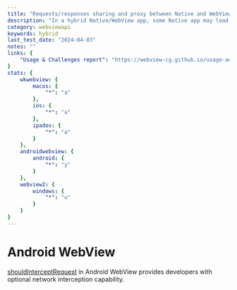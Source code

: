 ```yaml
---
title: "Requests/responses sharing and proxy between Native and WebView"
description: "In a hybrid Native/WebView app, some Native app may load first-party website or third-party website through WebView. So, the Native app and the WebView may make the exact same calls in first-party business, or Native app handles the resource request on behalf of WebView and the corresponding response data returned to WebView can even be different with what is received by Native from the backend server. Also, not all requests want to be proxied through Native, WebView user want to proxy a small number of requests locally to load offline resources."
category: webviewapi
keywords: hybrid
last_test_date: "2024-04-03"
notes: ""
links: {
    "Usage & Challenges report": "https://webview-cg.github.io/usage-and-challenges/#requests-responses-sharing-and-proxy-between-native-and-webview",
}
stats: {
    wkwebview: {
		macos: {
			"*": "a"
		},
		ios: {
			"*": "a"
		},
        ipados: {
            "*": "a"
        }
	},
    androidwebview: {
        android: {
            "*": "y"
        }
    },
    webview2: {
        windows: {
            "*": "u"
        }
    }
}
---
```


# Android WebView

[shouldInterceptRequest](https://developer.android.com/reference/android/webkit/WebViewClient#shouldInterceptRequest(android.webkit.WebView,%20android.webkit.WebResourceRequest)) in Android WebView provides developers with optional network interception capability. 